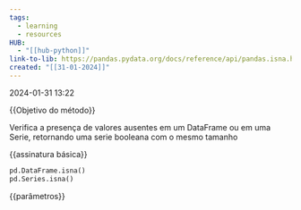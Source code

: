 ```yaml
---
tags:
  - learning
  - resources
HUB:
  - "[[hub-python]]"
link-to-lib: https://pandas.pydata.org/docs/reference/api/pandas.isna.html
created: "[[31-01-2024]]"
---
```

2024-01-31 13:22

{{Objetivo do método}}

Verifica a presença de valores ausentes em um DataFrame ou em uma Serie, retornando uma serie booleana com o mesmo tamanho

{{assinatura básica}}

```python
pd.DataFrame.isna()
pd.Series.isna()
```

{{parâmetros}}


